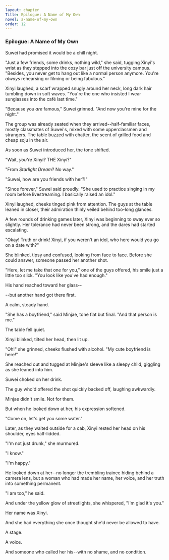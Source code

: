 ```yaml
---
layout: chapter
Title: Epilogue: A Name of My Own
novel: a-name-of-my-own
order: 12
---
```


### Epilogue: A Name of My Own

Suwei had promised it would be a chill night.

"Just a few friends, some drinks, nothing wild," she said, tugging Xinyi's wrist as they stepped into the cozy bar just off the university campus. "Besides, you never get to hang out like a normal person anymore. You're *always* rehearsing or filming or being fabulous."

Xinyi laughed, a scarf wrapped snugly around her neck, long dark hair tumbling down in soft waves. "You're the one who insisted I wear sunglasses into the café last time."

"Because you *are* famous," Suwei grinned. "And now you're mine for the night."

The group was already seated when they arrived--half-familiar faces, mostly classmates of Suwei's, mixed with some upperclassmen and strangers. The table buzzed with chatter, the scent of grilled food and cheap soju in the air.

As soon as Suwei introduced her, the tone shifted.

"Wait, *you're* Xinyi? THE Xinyi?"

"From *Starlight Dream*? No way."

"Suwei, how are you friends with her?!"

"Since forever," Suwei said proudly. "She used to practice singing in my room before livestreaming. I basically raised an idol."

Xinyi laughed, cheeks tinged pink from attention. The guys at the table leaned in closer, their admiration thinly veiled behind too-long glances.

A few rounds of drinking games later, Xinyi was beginning to sway ever so slightly. Her tolerance had never been strong, and the dares had started escalating.

"Okay! Truth or drink! Xinyi, if you weren't an idol, who here would you go on a date with?"

She blinked, tipsy and confused, looking from face to face. Before she could answer, someone passed her another shot.

"Here, let me take that one for you," one of the guys offered, his smile just a little too slick. "You look like you've had enough."

His hand reached toward her glass--

--but another hand got there first.

A calm, steady hand.

"She has a boyfriend," said Minjae, tone flat but final. "And that person is me."

The table fell quiet.

Xinyi blinked, tilted her head, then lit up.

"Oh!" she grinned, cheeks flushed with alcohol. "My cute boyfriend is here!"

She reached out and tugged at Minjae's sleeve like a sleepy child, giggling as she leaned into him.

Suwei choked on her drink.

The guy who'd offered the shot quickly backed off, laughing awkwardly.

Minjae didn't smile. Not for them.

But when he looked down at her, his expression softened.

"Come on, let's get you some water."

Later, as they waited outside for a cab, Xinyi rested her head on his shoulder, eyes half-lidded.

"I'm not just drunk," she murmured.

"I know."

"I'm happy."

He looked down at her--no longer the trembling trainee hiding behind a camera lens, but a woman who had made her name, her voice, and her truth into something permanent.

"I am too," he said.

And under the yellow glow of streetlights, she whispered, "I'm glad it's you."

Her name was Xinyi.

And she had everything she once thought she'd never be allowed to have.

A stage.

A voice.

And someone who called her his--with no shame, and no condition.
